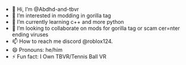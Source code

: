 - 👋 Hi, I’m @Abdhd-and-tbvr
- 👀 I’m interested in modding in gorilla tag
- 🌱 I’m currently learning c++ and more python
- 💞️ I’m looking to collaborate on mods for gorilla tag or scam cer=nter ending viruses
- 📫 How to reach me discord @roblox124.
- 😄 Pronouns: he/him
- ⚡ Fun fact: I Own TBVR/Tennis Ball VR

<!---
Abdhd-and-tbvr/Abdhd-and-tbvr is a ✨ special ✨ repository because its `README.md` (this file) appears on your GitHub profile.
You can click the Preview link to take a look at your changes.
--->
